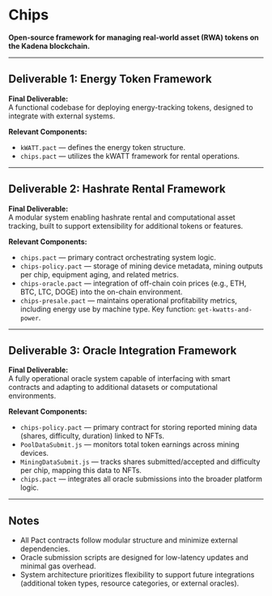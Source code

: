 # Chips
**Open-source framework for managing real-world asset (RWA) tokens on the Kadena blockchain.**

---

## Deliverable 1: Energy Token Framework

**Final Deliverable:**  
A functional codebase for deploying energy-tracking tokens, designed to integrate with external systems.

**Relevant Components:**
- `kWATT.pact` — defines the energy token structure.
- `chips.pact` — utilizes the kWATT framework for rental operations.

---

## Deliverable 2: Hashrate Rental Framework

**Final Deliverable:**  
A modular system enabling hashrate rental and computational asset tracking, built to support extensibility for additional tokens or features.

**Relevant Components:**
- `chips.pact` — primary contract orchestrating system logic.
- `chips-policy.pact` — storage of mining device metadata, mining outputs per chip, equipment aging, and related metrics.
- `chips-oracle.pact` — integration of off-chain coin prices (e.g., ETH, BTC, LTC, DOGE) into the on-chain environment.
- `chips-presale.pact` — maintains operational profitability metrics, including energy use by machine type. Key function: `get-kwatts-and-power`.

---

## Deliverable 3: Oracle Integration Framework

**Final Deliverable:**  
A fully operational oracle system capable of interfacing with smart contracts and adapting to additional datasets or computational environments.

**Relevant Components:**
- `chips-policy.pact` — primary contract for storing reported mining data (shares, difficulty, duration) linked to NFTs.
- `PoolDataSubmit.js` — monitors total token earnings across mining devices.
- `MiningDataSubmit.js` — tracks shares submitted/accepted and difficulty per chip, mapping this data to NFTs.
- `chips.pact` — integrates all oracle submissions into the broader platform logic.

---

## Notes
- All Pact contracts follow modular structure and minimize external dependencies.
- Oracle submission scripts are designed for low-latency updates and minimal gas overhead.
- System architecture prioritizes flexibility to support future integrations (additional token types, resource categories, or external oracles).
